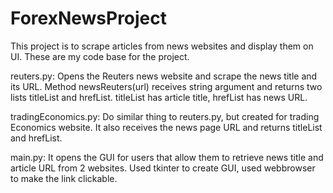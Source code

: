 # ForexNewsProject

This project is to scrape articles from news websites and display them on UI.
These are my code base for the project.


reuters.py: 
Opens the Reuters news website and scrape the news title and 
its URL. Method newsReuters(url) receives string argument 
and returns two lists titleList and hrefList.
titleList has article title, hrefList has news URL.

tradingEconomics.py: 
Do similar thing to reuters.py, but created for trading
Economics website. It also receives the news page URL 
and returns titleList and hrefList.

main.py: 
It opens the GUI for users that allow them  to retrieve 
news title and article URL from 2 websites.
Used tkinter to create GUI,
used webbrowser to make the link clickable.
